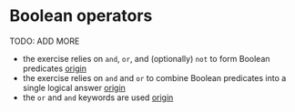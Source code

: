 # Boolean operators

TODO: ADD MORE

- the exercise relies on `and`, `or`, and (optionally) `not` to form Boolean predicates [origin](./exercise-concepts/leap.md)
- the exercise relies on `and` and `or` to combine Boolean predicates into a single logical answer [origin](./exercise-concepts/leap.md)
- the `or` and `and` keywords are used [origin](./exercise-concepts/phone-number.md)
